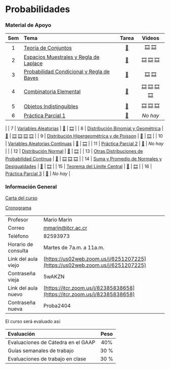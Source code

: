 # Probabilidades

### Material de Apoyo

| Sem | Tema | Tarea | Videos | 
| :---: | :--- | :---: | :---: |
| 1 | [Teoría de Conjuntos](recursos\proba\materia\Semana1_Solucion_TeoriaConjuntos2020.pdf ':ignore') | [📝](recursos\proba\tareas\TareaSemana1.pdf ':ignore') | [🎞️](https://youtu.be/vCd9oIlu5Tk) [🎞️](https://youtu.be/NLdtPc0guFA) |
| 2 | [Espacios Muestrales y Regla de Laplace](recursos\proba\materia\Semana2_Solucion.pdf ':ignore') | [📝](recursos\proba\tareas\Tarea_2.pdf ':ignore') | [🎞️](https://youtu.be/bjLnFE_CbFg) [🎞️](https://youtu.be/xjZGYEMU7Ls) [🎞️](https://youtu.be/YXg1514bO_c) |
| 3 | [Probabilidad Condicional y Regla de Bayes](recursos\proba\materia\Semana3_2017_ProductoCondicionalTotalBayes_resuelto.pdf ':ignore') | [📝](recursos\proba\tareas\Tarea3.pdf ':ignore') | [🎞️](https://youtu.be/IfH7GdEZ9R4) [🎞️](https://youtu.be/cwr9WcLG7bI) |
| 4 | [Combinatoria Elemental](recursos\proba\materia\Semana4_Solucion.pdf ':ignore') | [📝](recursos\proba\tareas\TareaSemana4.pdf ':ignore') | [🎞️](https://youtu.be/3jW3g7jfQuc) [🎞️](https://youtu.be/4fy9u6l_-Ok) [🎞️](https://youtu.be/seDovNqsjv4) [🎞️]() |
| 5 | [Objetos Indistinguibles](recursos\proba\materia\Semana5_Solucion.pdf ':ignore') | [📝](recursos\proba\tareas\TareaSemana5.pdf ':ignore') | [🎞️](https://youtu.be/raum73br0kA) [🎞️](https://youtu.be/bsZNypnKza0) [🎞️](https://youtu.be/eW-1u9FxB4Y) |
| 6 | [Práctica Parcial 1](recursos\proba\materia\Solucionario_Lectura_semana_6_Práctica.pdf ':ignore') | [📝](recursos\proba\tareas\tareaSemana6.pdf ':ignore') | *No hay* |
|
| 7 | [Variables Aleatorias](recursos\proba\materia\semana7_II2017_VAD_SOLU.pdf ':ignore') | [📝](recursos\proba\tareas\TareaSem7-8.pdf ':ignore') | [🎞️](https://youtu.be/D6q5rn-tEeI) |
| 8 | [Distribución Binomial y Geométrica](recursos\proba\materia\semana8_II2017_SOLU_Binomial_Geométrica.pdf ':ignore') | [📝](recursos\proba\tareas\TareaSem7-8.pdf ':ignore') | [🎞️](https://youtu.be/SPr5mc7vbBc) [🎞️](https://youtu.be/8_c6_FNen3o) [🎞️](https://youtu.be/K4TdphFhagE) [🎞️](https://youtu.be/8zUM8j6Pbck) |
| 9 | [Distribución Hipergeométrica y de Poisson](recursos\proba\materia\semana9_II2017_SOLU_Hipergeom_Poisson.pdf ':ignore') | [📝](recursos\proba\tareas\TareaSemana9-10-11.pdf ':ignore') | [🎞️](https://youtu.be/IdfvSBP_KO0) |
| 10 | [Variables Aleatorias Contínuas](recursos\proba\materia\semana10_SOLU_II2017_VAC.pdf ':ignore') | [📝]( recursos\proba\tareas\TareaSemana9-10-11.pdf ':ignore') | [🎞️](https://youtu.be/al2dE0bv9PA) |
| 11 | [Práctica Parcial 2]() | [📝](recursos\proba\tareas\TareaSemana9-10-11.pdf ':ignore') | *No hay* |
|
| 12 | [Distribución Normal](recursos\proba\materia\semana12_Solu_Normal.pdf ':ignore') | [📝]( ':ignore') | [🎞️](https://youtu.be/1D-DSh22Fpg) |
| 13 | [Otras Distribuciones de Probabilidad Contínua](recursos\proba\materia\Semana13_SOLU_Otras_VAC.pdf ':ignore') | [📝]( ':ignore') | [🎞️](https://youtu.be/p6eqD8NrNrw) [🎞️](https://youtu.be/qTafWIKAOV8) [🎞️](https://youtu.be/exJiuy_hLms) |
| 14 | [Suma y Promedio de Normales y Desigualdades](recursos\proba\materia\Semana14_SOLU_Suma_y_promedio_Normales.pdf ':ignore') | [📝]( ':ignore') | [🎞️](https://youtu.be/SD24edQpQO0) |
| 15 | [Teorema del Límite Central](recursos\proba\materia\semana15_Solu_TLC.pdf ':ignore') | [📝]( ':ignore') | [🎞️](https://youtu.be/1_xwjki12cs) |
| 16 | [Práctica Parcial 3]() | [📝]() | *No hay* |

### Información General

[Carta del curso](recursos/proba/Carta_Estudiante_IIS2020.pdf ':ignore')

[Cronograma](recursos/proba/distriUnidyEval.pdf ':ignore')

| | |
| :--- | :--- |
| Profesor | Mario Marín |
| Correo | mmarin@itcr.ac.cr |
| Teléfono | 82593973 |
| Horario de consulta | Martes de 7a.m. a 11a.m. |
| Link del aula viejo | [https://us02web.zoom.us/j/6251207225](https://us02web.zoom.us/j/6251207225) |
| Contraseña vieja | 5wAKZN |
| Link del aula nuevo | [https://itcr.zoom.us/j/82385838658](https://itcr.zoom.us/j/82385838658) |
| Contraseña nueva | Proba2404 |

El curso será evaluado así:

| Evaluación  | Peso |
| :--- | :---: |
| Evaluaciones de Cátedra en el GAAP | 40% |
| Guías semanales de trabajo | 30 % |
| Evaluaciones de trabajo en clase | 30 % |